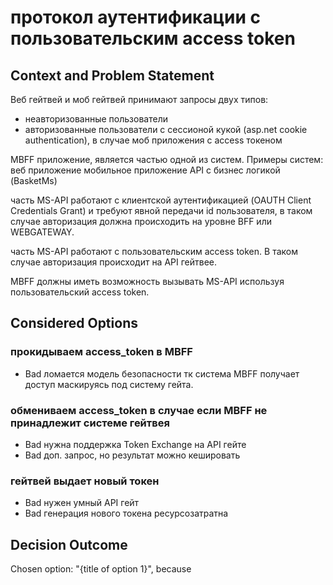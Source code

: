 
# протокол аутентификации c пользовательским access token

## Context and Problem Statement
Веб гейтвей и моб гейтвей принимают запросы двух типов:
 - неавторизованные пользователи
 - авторизованные пользователи с сессионой кукой (asp.net cookie authentication), в случае моб приложения с access токеном

 MBFF приложение, является частью одной из систем.
Примеры систем:
  веб приложение
  мобильное приложение
  API с бизнес логикой (BasketMs)

часть MS-API работают с клиентской аутентификацией (OAUTH Client Credentials Grant) и требуют явной передачи id пользователя, в таком случае авторизация должна происходить на уровне BFF или WEBGATEWAY.

часть MS-API работают с пользовательским access token. В таком случае авторизация происходит на API гейтвее.

MBFF должны иметь возможность вызывать  MS-API используя пользовательский access token. 

## Considered Options

### прокидываем access_token в MBFF
* Bad ломается модель безопасности тк система MBFF получает доступ маскируясь под систему гейта.
### обмениваем access_token в случае если MBFF не принадлежит системе гейтвея
* Bad нужна поддержка Token Exchange на API гейте
* Bad доп. запрос, но результат можно кешировать 
### гейтвей выдает новый токен
* Bad нужен умный API гейт
* Bad генерация нового токена ресурсозатратна
## Decision Outcome

Chosen option: "{title of option 1}", because
